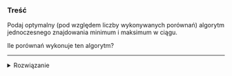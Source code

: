 ### Treść
Podaj optymalny (pod względem liczby wykonywanych porównań) algorytm jednoczesnego znajdowania minimum i maksimum w ciągu. 

Ile porównań wykonuje ten algorytm?


------
<details><summary>Rozwiązanie</summary>
<p>
    

![image](https://user-images.githubusercontent.com/11476062/62971032-1c4c6180-be11-11e9-8e36-eb14e8fdd969.png)
